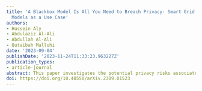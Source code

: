 ```yaml
---
title: 'A Blackbox Model Is All You Need to Breach Privacy: Smart Grid Forecasting
  Models as a Use Case'
authors:
- Hussein Aly
- Abdulaziz Al-Ali
- Abdullah Al-Ali
- Qutaibah Malluhi
date: '2023-09-04'
publishDate: '2023-11-24T11:33:23.963227Z'
publication_types:
- article-journal
abstract: This paper investigates the potential privacy risks associated with forecasting models, with specific emphasis on their application in the context of smart grids. While machine learning and deep learning algorithms offer valuable utility, concerns arise regarding their exposure of sensitive information. Previous studies have focused on classification models, overlooking risks associated with forecasting models. Deep learning based forecasting models, such as Long Short Term Memory (LSTM), play a crucial role in several applications including optimizing smart grid systems but also introduce privacy risks. Our study analyzes the ability of forecasting models to leak global properties and privacy threats in smart grid systems. We demonstrate that a black box access to an LSTM model can reveal a significant amount of information equivalent to having access to the data itself (with the difference being as low as 1% in Area Under the ROC Curve). This highlights the importance of protecting forecasting models at the same level as the data.
doi: https://doi.org/10.48550/arXiv.2309.01523
---
```

